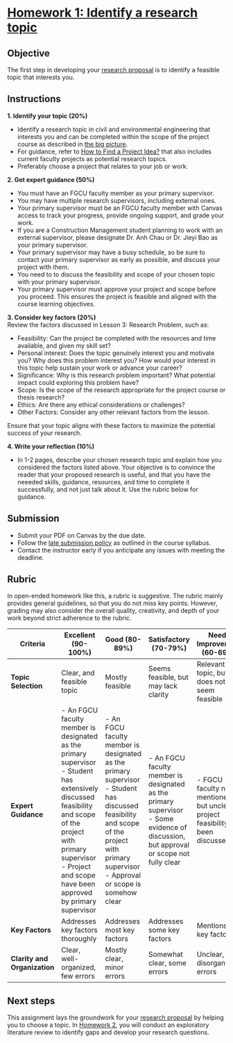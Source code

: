 # [Homework 1: Identify a research topic](https://aselshall.github.io/rm/hw/hw1)

## Objective
The first step in developing your [research proposal](https://aselshall.github.io/rm/hw/proposal-hw) is to identify a feasible topic that interests you.

## Instructions

**1. Identify your topic (20%)**
- Identify a research topic in civil and environmental engineering that interests you and can be completed within the scope of the project course as described in [the big picture](https://aselshall.github.io/rm/hw/big-picture).
- For guidance, refer to [How to Find a Project Idea?](https://aselshall.github.io/rm/hw/topics) that also includes current faculty projects as potential research topics.
- Preferably choose a project that relates to your job or work.
  
**2. Get expert guidance (50%)**
- You must  have an FGCU faculty member as your primary supervisor.
- You may have multiple research supervisors, including external ones.
- Your primary supervisor must be an FGCU faculty member with Canvas access to track your progress, provide ongoing support, and grade your work.
- If you are a Construction Management student planning to work with an external supervisor, please designate Dr. Anh Chau or Dr. Jieyi Bao as your primary supervisor.
- Your primary supervisor may have a busy schedule, so be sure to contact your primary supervisor as early as possible, and discuss your project with them. 
- You need to to discuss the feasibility and scope of your chosen topic with your primary supervisor.
- Your primary supervisor must approve your project and scope before you proceed. This ensures the project is feasible and aligned with the course learning objectives.

**3. Consider key factors (20%)**    
Review the factors discussed in Lesson 3: Research Problem, such as:
- Feasibility: Can the project be completed with the resources and time available, and given my skill set? 
- Personal interest: Does the topic genuinely interest you and motivate you? Why does this problem interest you? How would your interest in this topic help sustain your work or advance your career? 
- Significance: Why is this research problem important? What potential impact could exploring this problem have? 
- Scope: Is the scope of the research appropriate for the project course or thesis research?
- Ethics: Are there any ethical considerations or challenges?
- Other Factors: Consider any other relevant factors from the lesson.  

Ensure that your topic aligns with these factors to maximize the potential success of your research.

**4. Write your reflection (10%)**
- In 1-2 pages, describe your chosen research topic and explain how you considered the factors listed above. Your objective is to convince the reader that your proposed research is useful, and that you have the neeeded skills, guidance, resources, and time to complete it successfully, and not just talk about it. Use the rubric below for guidance.

## Submission
- Submit your PDF on Canvas by the due date.
- Follow the [late submission policy](https://aselshall.github.io/rm#late-assignment-and-report-policy) as outlined in the course syllabus.
- Contact the instructor early if you anticipate any issues with meeting the deadline.

## Rubric
In open-ended homework like this, a rubric is suggestive. The rubric mainly provides general guidelines, so that you do not miss key points. However, grading may also consider the overall quality, creativity, and depth of your work beyond strict adherence to the rubric.

| **Criteria**                     | **Excellent (90-100%)**               | **Good (80-89%)**              | **Satisfactory (70-79%)**       | **Needs Improvement (60-69%)**  | **Poor (<60%)**                | **Weight** |
|----------------------------------|---------------------------------------|--------------------------------|---------------------------------|---------------------------------|--------------------------------|------------|
| **Topic Selection**              | Clear, and feasible topic  | Mostly feasible  | Seems feasible, but may lack clarity | Relevant topic, but does not seem feasible    | Irrelevant or not feasible    | 20%       |
| **Expert Guidance** | - An FGCU faculty member is designated as the primary supervisor <br> - Student has extensively discussed feasibility and scope of the project with primary supervisor <br> - Project and scope have been approved by primary supervisor | - An FGCU faculty member is designated as the primary supervisor <br> - Student has discussed feasibility and scope of the project with primary supervisor <br> - Approval or scope is somehow clear | - An FGCU faculty member is designated as the primary supervisor <br> - Some evidence of discussion, but approval or scope not fully clear | - FGCU faculty name mentioned, but unclear if project feasibility has been discussed | - No FGCU faculty supervisor listed <br> - No guidance, discussion, or approval | 50%        |
| **Key Factors**                  | Addresses key factors thoroughly     | Addresses most key factors    | Addresses some key factors     | Mentions few key factors       | Does not address key factors  | 20%       |
| **Clarity and Organization**     | Clear, well-organized, few errors    | Mostly clear, minor errors    | Somewhat clear, some errors    | Unclear, disorganized, errors  | Very unclear, many errors     | 10%       |

## Next steps
This assignment lays the groundwork for your [research proposal](https://aselshall.github.io/rm/hw/proposal-hw) by helping you to choose a topic.  In [Homework 2](https://aselshall.github.io/rm/hw/hw2), you will conduct an exploratory literature review to identify gaps and develop your research questions.
